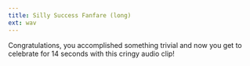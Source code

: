 ```yaml
---
title: Silly Success Fanfare (long)
ext: wav
---
```

Congratulations, you accomplished something trivial and now you get to celebrate for 14 seconds with this cringy audio clip!